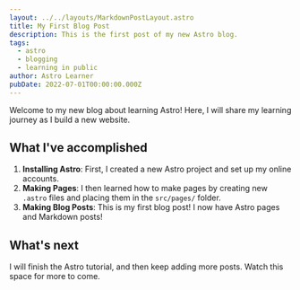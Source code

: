 ```yaml
---
layout: ../../layouts/MarkdownPostLayout.astro
title: My First Blog Post
description: This is the first post of my new Astro blog.
tags:
  - astro
  - blogging
  - learning in public
author: Astro Learner
pubDate: 2022-07-01T00:00:00.000Z
---
```

Welcome to my new blog about learning Astro! Here, I will share my learning journey as I build a new website.

## What I've accomplished

1. **Installing Astro**: First, I created a new Astro project and set up my online accounts.
2. **Making Pages**: I then learned how to make pages by creating new `.astro` files and placing them in the `src/pages/` folder.
3. **Making Blog Posts**: This is my first blog post! I now have Astro pages and Markdown posts!

## What's next

I will finish the Astro tutorial, and then keep adding more posts. Watch this space for more to come.
